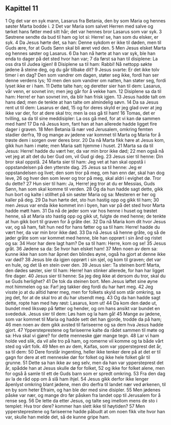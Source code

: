 ## Kapittel 11

1 Og det var en syk mann, Lasarus fra Betania, den by som Maria og hennes søster Marta bodde i.
2 Det var Maria som salvet Herren med salve og tørket hans føtter med sitt hår; det var hennes bror Lasarus som var syk.
3 Søstrene sendte da bud til ham og lot si: Herre! se, han som du elsker, er syk.
4 Da Jesus hørte det, sa han: Denne sykdom er ikke til døden, men til Guds ære, for at Guds Sønn skal bli æret ved den.
5 Men Jesus elsket Marta og hennes søster og Lasarus.
6 Da han nå hørte at han var syk, ble han enda to dager på det sted hvor han var;
7 da først sa han til disiplene: La oss dra til Judea igjen!
8 Disiplene sa til ham: Rabbi! Nå nettopp søkte jødene å steine deg, og du går tilbake dit?
9 Jesus svarte: Er det ikke tolv timer i en dag? Den som vandrer om dagen, støter seg ikke, fordi han ser denne verdens lys;
10 men den som vandrer om natten, han støter seg, fordi lyset ikke er i ham.
11 Dette talte han; og deretter sier han til dem: Lasarus, vår venn, er sovnet inn; men jeg går for å vekke ham.
12 Disiplene sa da til ham: Herre! er han sovnet inn, da blir han frisk igjen.
13 Jesus hadde talt om hans død; men de tenkte at han talte om almindelig søvn.
14 Da sa Jesus rent ut til dem: Lasarus er død,
15 og for deres skyld er jeg glad over at jeg ikke var der, for at dere skal tro; men la oss gå til ham!
16 Tomas, det er tvilling, sa da til sine meddisipler: La oss gå med, for at vi kan dø sammen med ham!
17 Da nå Jesus kom, fant han at han allerede hadde ligget fire dager i graven.
18 Men Betania lå nær ved Jerusalem, omkring femten stadier derfra,
19 og mange av jødene var kommet til Marta og Maria for å trøste dem i sorgen over deres bror.
20 Da nå Marta fikk høre at Jesus kom, gikk hun ham i møte; men Maria satt hjemme i huset.
21 Marta sa da til Jesus: Herre! hadde du vært her, da var min bror ikke død;
22 men også nå vet jeg at alt det du ber Gud om, vil Gud gi deg.
23 Jesus sier til henne: Din bror skal oppstå.
24 Marta sier til ham: Jeg vet at han skal oppstå i oppstandelsen på den ytterste dag.
25 Jesus sa til henne: Jeg er oppstandelsen og livet; den som tror på meg, om han enn dør, skal han dog leve,
26 og hver den som lever og tror på meg, skal aldri i evighet dø. Tror du dette?
27 Hun sier til ham: Ja, Herre! jeg tror at du er Messias, Guds Sønn, han som skal komme til verden.
28 Og da hun hadde sagt dette, gikk hun bort og kalte i stillhet på sin søster Maria og sa: Mesteren er her og kaller på deg.
29 Da hun hørte det, sto hun hastig opp og gikk til ham;
30 men Jesus var enda ikke kommet inn i byen, han var på det sted hvor Marta hadde møtt ham.
31 Da nå de jøder som var hos henne i huset og trøstet henne, så at Maria sto hastig opp og gikk ut, fulgte de med henne; de tenkte at hun gikk bort til graven for å gråte der.
32 Da nå Maria kom dit hvor Jesus var, og så ham, falt hun ned for hans føtter og sa til ham: Herre! hadde du vært her, da var min bror ikke død.
33 Da nå Jesus så henne gråte, og så de jøder gråte som var kommet med henne, ble han opprørt i sin ånd og ristet og sa:
34 Hvor har dere lagt ham? De sa til ham: Herre, kom og se!
35 Jesus gråt.
36 Jødene sa da: Se hvor han elsket ham!
37 Men noen av dem sa: kunne ikke han som har åpnet den blindes øyne, også ha gjort at denne ikke var død?
38 Jesus ble da igjen opprørt i sin sjel, og kom til graven; det var en hule, og det lå en stein over den.
39 Jesus sier: Ta steinen bort! Marta, den dødes søster, sier til ham: Herre! han stinker allerede, for han har ligget fire dager.
40 Jesus sier til henne: Sa jeg deg ikke at dersom du tror, skal du se Guds herlighet?
41 De tok da steinen bort. Men Jesus løftet sine øyne mot himmelen og sa: Far! jeg takker deg fordi du har hørt meg.
42 Jeg visste jo at du alltid hører meg, men for folkets skyld som står omkring, sa jeg det, for at de skal tro at du har utsendt meg.
43 Og da han hadde sagt dette, ropte han med høy røst: Lasarus, kom ut!
44 Da kom den døde ut, bundet med liksvøp på føtter og hender, og om hans ansikt var bundet en svededuk. Jesus sier til dem: Løs ham og la ham gå!
45 Mange av jødene, som var kommet til Maria og hadde sett det han gjorde, trodde da på ham;
46 men noen av dem gikk avsted til fariseerne og sa dem hva Jesus hadde gjort.
47 Yppersteprestene og fariseerne kalte da rådet sammen til møte og sa: Hva skal vi gjøre? for dette menneske gjør mange tegn.
48 Lar vi ham holde ved slik, da vil alle tro på ham, og romerne vil komme og ta både vårt sted og vårt folk.
49 Men en av dem, Kaifas, som var yppersteprest det år, sa til dem:
50 Dere forstår ingenting, heller ikke tenker dere på at det er til gagn for dere at ett menneske dør for folket og ikke hele folket går til grunne.
51 Dette sa han ikke av seg selv, men da han var yppersteprest det år, spådde han at Jesus skulle dø for folket,
52 og ikke for folket alene, men for også å samle til ett de Guds barn som er spredt omkring.
53 Fra den dag av la de råd opp om å slå ham ihjel.
54 Jesus gikk derfor ikke lenger åpenlyst omkring blant jødene, men dro derfra til landet nær ved ørkenen, til en by som heter Efraim, og han ble der med sine disipler.
55 Men jødenes påske var nær, og mange dro før påsken fra landet opp til Jerusalem for å rense seg.
56 De lette da etter Jesus, og talte seg imellom mens de sto i templet: Hva tror dere? kommer han slett ikke til høytiden?
57 Men yppersteprestene og fariseerne hadde påbudt at om noen fikk vite hvor han var, skulle han melde det, så de kunne gripe ham.
